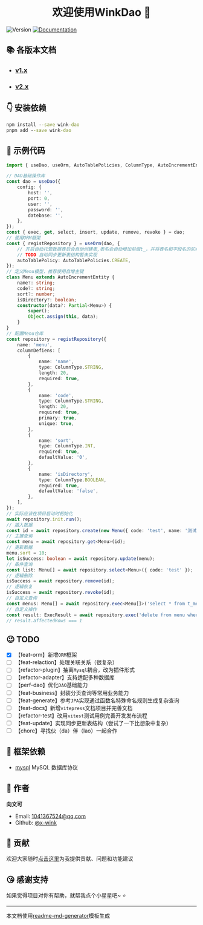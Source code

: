<h1 align="center">欢迎使用WinkDao 👋</h1>
<p>
  <img alt="Version" src="https://img.shields.io/badge/version-2.x-blue.svg?cacheSeconds=2592000" />
  <a href="https://github.com/x-wink/wink-dao#readme" target="_blank">
    <img alt="Documentation" src="https://img.shields.io/badge/documentation-yes-brightgreen.svg" />
  </a>
</p>

## 📚 各版本文档

-   ### [v1.x](https://github.com/x-wink/wink-dao/tree/main/documents/v1.md)
-   ### [v2.x](https://github.com/x-wink/wink-dao#readme)

## 👇 安装依赖

```cmd
npm install --save wink-dao
pnpm add --save wink-dao
```

## 📖 示例代码

```ts
import { useDao, useOrm, AutoTablePolicies, ColumnType, AutoIncrementEntity, ExecResult } from 'wink-dao';

// DAO基础操作库
const dao = useDao({
    config: {
        host: '',
        port: 0,
        user: '',
        password: '',
        datebase: '',
    },
});
const { exec, get, select, insert, update, remove, revoke } = dao;
// 使用ORM框架
const { registRepository } = useOrm(dao, {
    // 开启自动托管数据表后会自动创建表,表名会自动增加前缀t_，并将表名和字段名的驼峰命名转为下划线
    // TODO 自动同步更新表结构暂未实现
    autoTablePolicy: AutoTablePolicies.CREATE,
});
// 定义Menu模型，推荐使用自增主键
class Menu extends AutoIncrementEntity {
    name?: string;
    code?: string;
    sort?: number;
    isDirectory?: boolean;
    constructor(data?: Partial<Menu>) {
        super();
        Object.assign(this, data);
    }
}
// 配置Menu仓库
const repository = registRepository({
    name: 'menu',
    columnDefiens: [
        {
            name: 'name',
            type: ColumnType.STRING,
            length: 20,
            required: true,
        },
        {
            name: 'code',
            type: ColumnType.STRING,
            length: 20,
            required: true,
            primary: true,
            unique: true,
        },
        {
            name: 'sort',
            type: ColumnType.INT,
            required: true,
            defaultValue: '0',
        },
        {
            name: 'isDirectory',
            type: ColumnType.BOOLEAN,
            required: true,
            defaultValue: 'false',
        },
    ],
});
// 实际应该在项目启动时初始化
await repository.init.run();
// 插入数据
const id = await repository.create(new Menu({ code: 'test', name: '测试' }));
// 主键查询
const menu = await repository.get<Menu>(id);
// 更新数据
menu.sort = 10;
let isSuccess: boolean = await repository.update(menu);
// 条件查询
const list: Menu[] = await repository.select<Menu>({ code: 'test' });
// 逻辑删除
isSuccess = await repository.remove(id);
// 逻辑恢复
isSuccess = await repository.revoke(id);
// 自定义查询
const menus: Menu[] = await repository.exec<Menu[]>('select * from t_menu where sort > ?', [0]);
// 自定义操作
const result: ExecResult = await repository.exec('delete from menu where id = ?', [id]);
// result.affectedRows === 1
```

## 😉 TODO

-   [x] 【feat-orm】新增`ORM`框架
-   [ ] 【feat-relaction】处理关联关系（很复杂）
-   [ ] 【refactor-plugin】抽离`Mysql`耦合，改为插件形式
-   [ ] 【refactor-adapter】支持适配多种数据库
-   [ ] 【perf-dao】优化`DAO`基础能力
-   [ ] 【feat-business】封装分页查询等常用业务能力
-   [ ] 【feat-generate】参考`JPA`实现通过函数名特殊命名规则生成复杂查询
-   [ ] 【feat-docs】新增`vitepress`文档项目并完善文档
-   [ ] 【refactor-test】改用`vitest`测试用例完善开发发布流程
-   [ ] 【feat-update】实现同步更新表结构（尝试了一下比想象中复杂）
-   [ ] 【chore】寻找伙（da）伴（lao）一起合作

## 🎯 框架依赖

-   [mysql](https://github.com/mysqljs/mysql#readme) MySQL 数据库协议

## 👤 作者

**向文可**

-   Email: 1041367524@qq.com
-   Github: [@x-wink](https://github.com/x-wink)

## 🤝 贡献

欢迎大家随时[点击这里](https://github.com/x-wink/wink-dao/issues)为我提供贡献、问题和功能建议

## 😘 感谢支持

如果觉得项目对你有帮助，就帮我点个小星星吧~ ⭐️

---

本文档使用[readme-md-generator](https://github.com/kefranabg/readme-md-generator)模板生成
